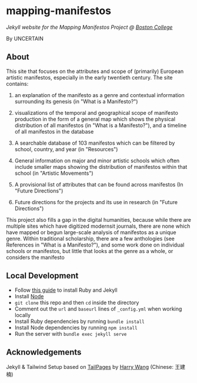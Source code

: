 # mapping-manifestos

*Jekyll website for the Mapping Manifestos Project @ [Boston College](https://bc.edu)*

By UNCERTAIN

## About

This site that focuses on the attributes and scope of (primarily) European artistic manifestos, especially in the early twentieth century. The site contains:

1. an explanation of the manifesto as a genre and contextual information surrounding its genesis (in "What is a Manifesto?")
2. visualizations of the temporal and geographical scope of manifesto production in the form of a general map which shows the physical distribution of all manifestos (in "What is a Manifesto?"), and a timeline of all manifestos in the database

3. A searchable database of 103 manifestos which can be filtered by school, country, and year (in "Resources")

4. General information on major and minor artistic schools which often include smaller maps showing the distribution of manifestos within that school (in "Artistic Movements")

5. A provisional list of attributes that can be found across manifestos (In "Future Directions")

6. Future directions for the projects and its use in research (in "Future Directions")

This project also fills a gap in the digital humanities, because while there are multiple sites which have digitized modernsit journals, there are none which have mapped or begun large-scale analysis of manifestos as a unique genre. Within traditional scholarship, there are a few anthologies (see References in "What is a Manifesto?"), and some work done on individual schools or manifestos, but little that looks at the genre as a whole, or considers the manifesto

## Local Development

* Follow [this guide](https://jekyllrb.com/docs/installation/) to install Ruby and Jekyll
* Install [Node](https://nodejs.org/en)
* `git clone` this repo and then `cd` inside the directory
* Comment out the `url` and `baseurl` lines of `_config.yml` when working locally
* Install Ruby dependencies by running `bundle install`
* Install Node dependencies by running `npm install`
* Run the server with `bundle exec jekyll serve`

## Acknowledgements

Jekyll & Tailwind Setup based on [TailPages](https://github.com/harrywang/tailpages) by [Harry Wang](https://harrywang.me/) (Chinese: 王建楠)
